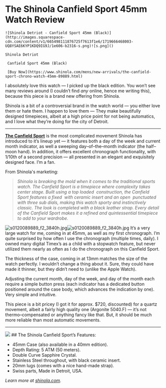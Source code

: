 # The Shinola Canfield Sport 45mm Watch Review

    ![Shinola Detriot - Canfield Sport 45mm (Black)](http://images.squarespace-cdn.com/content/v1/665498111876725f7613f1e6/1719666468003-UQ8YSAE6KYP1KDQ9IG9J/1e606-b2316-s.png)![s.png]()    

    Shinola Detriot

     Canfield Sport 45mm (Black)

     [Buy Now](https://www.shinola.com/mens/new-arrivals/the-canfield-sport-chrono-watch-45mm-89889.html)    

  I absolutely love this watch — I picked up the black edition. You won’t see many reviews around (I couldn’t find *any* online, hence me writing this), because this piece is a brand new offering from Shinola.

 Shinola is a bit of a controversial brand in the watch world — you either love them or hate them. I happen to love them — They make beautifully designed timepieces, albeit at a high price point for not being automatics, and I love what they’re doing for the city of Detroit.

 

---

 [**The Canfield Sport**](https://www.shinola.com/mens/new-arrivals/the-canfield-sport-chrono-watch-45mm-89889.html) is the most complicated movement Shinola has introduced to it’s lineup yet — it features both a day of the week and current month indicator, as well a sweeping day–of–the–month indicator (the half–moon hand). In addition, it offers excellent chronograph functionality, with 1/10th of a second precision — all presented in an elegant and exquisitely designed face. I’m a fan.

 From Shinola's marketing:

 
> *Shinola is breaking the mold when it comes to the traditional sports watch. The Canfield Sport is a timepiece where complexity takes center stage. Built using a top loaded  construction, the Canfield Sport features a fixed  with ceramic insert and an open  punctuated with three sub dials, making this watch sporty and instinctively classic. The look is completed with a black leather strap. Every detail of the Canfield Sport makes it a refined and quintessential timepiece to add to your wardrobe.*

   ![s0120089889_f2_3840h.jpg](http://images.squarespace-cdn.com/content/v1/665498111876725f7613f1e6/1719666492006-93DM0GBAYT3969VZLBOY/82252-450ff-s0120089889_f2_3840h.jpg)![s0120089889_f2_3840h.jpg]()   It’s a very large watch for me, coming in at 45mm, as well as my first chronograph. I’m quite surprised by how often I use the chronograph (multiple times, daily). I owned many digital Timex’s as a child with a stopwatch feature, but never utilized them nearly as often as I do the chronograph on this Canfield Sport.

 The thickness of the case, coming in at 13mm matches the size of the watch perfectly. I wouldn’t change a thing about it. Sure, they could have made it thinner, but they didn’t need to (unlike the Apple Watch).

 Adjusting the current month, day of the week, and day of the month each require a simple button press (each indicator has a dedicated button positioned around the case body, which advances the indication by one). Very simple and intuitive. 

 This piece is a bit pricey (I got it for approx. $720, discounted) for a quartz movement, albeit a fairly high quality one (Argonite 5040\.F) — it’s not thermo–compensated or anything fancy like that. But, it should be much more reliable than most automatic movements.

 

---

   ![](http://images.squarespace-cdn.com/content/v1/665498111876725f7613f1e6/1719666513805-JAH7IEFT8GBZD8LHSPA5/ccfc4-79b49-image-asset.jpeg)![]()   ## The Shinola Canfield Sport’s Features:

 * 45mm Case (also available in a 40mm edition).
* Depth Rating: 5 ATM (50 meters).
* Double Curve Sapphire Crystal.
* Stainless Steel throughout, with black ceramic insert.
* 20mm lugs (comes with a nice hand\-made strap).
* Swiss parts, Made in Detroit, USA.

  

 *Learn more at [shinola.com](https://www.shinola.com/mens/new-arrivals/the-canfield-sport-chrono-watch-45mm-89889.html).*

  